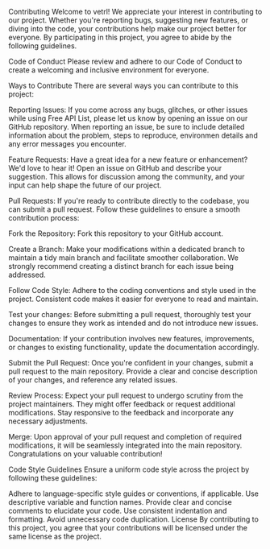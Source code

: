 Contributing
Welcome to vetrl! We appreciate your interest in contributing to our project. Whether you're reporting bugs, suggesting new features, or diving into the code, your contributions help make our project better for everyone. By participating in this project, you agree to abide by the following guidelines.

Code of Conduct
Please review and adhere to our Code of Conduct to create a welcoming and inclusive environment for everyone.



Ways to Contribute
There are several ways you can contribute to this project:

Reporting Issues: If you come across any bugs, glitches, or other issues while using Free API List, please let us know by opening an issue on our GitHub repository. When reporting an issue, be sure to include detailed information about the problem, steps to reproduce, environmen details and any error messages you encounter.

Feature Requests: Have a great idea for a new feature or enhancement? We'd love to hear it! Open an issue on GitHub and describe your suggestion. This allows for discussion among the community, and your input can help shape the future of our project.

Pull Requests: If you're ready to contribute directly to the codebase, you can submit a pull request. Follow these guidelines to ensure a smooth contribution process:

Fork the Repository: Fork this repository to your GitHub account.

Create a Branch: Make your modifications within a dedicated branch to maintain a tidy main branch and facilitate smoother collaboration. We strongly recommend creating a distinct branch for each issue being addressed.

Follow Code Style: Adhere to the coding conventions and style used in the project. Consistent code makes it easier for everyone to read and maintain.

Test your changes: Before submitting a pull request, thoroughly test your changes to ensure they work as intended and do not introduce new issues.

Documentation: If your contribution involves new features, improvements, or changes to existing functionality, update the documentation accordingly.

Submit the Pull Request: Once you're confident in your changes, submit a pull request to the main repository. Provide a clear and concise description of your changes, and reference any related issues.

Review Process: Expect your pull request to undergo scrutiny from the project maintainers. They might offer feedback or request additional modifications. Stay responsive to the feedback and incorporate any necessary adjustments.

Merge: Upon approval of your pull request and completion of required modifications, it will be seamlessly integrated into the main repository. Congratulations on your valuable contribution!

Code Style Guidelines
Ensure a uniform code style across the project by following these guidelines:

Adhere to language-specific style guides or conventions, if applicable.
Use descriptive variable and function names.
Provide clear and concise comments to elucidate your code.
Use consistent indentation and formatting.
Avoid unnecessary code duplication.
License
By contributing to this project, you agree that your contributions will be licensed under the same license as the project.
